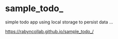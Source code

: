 # sample_todo_
simple todo app using local storage to persist data ...

https://rabyncollab.github.io/sample_todo_/


